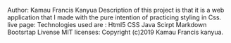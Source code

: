 Author: Kamau Francis Kanyua
Description of this project is that it is a web application that I made with the pure intention of practicing styling in Css.
live page: 
Technologies used are : Html5
                       CSS
                       Java Scirpt
                       Markdown
                       Bootsrtap
Livense MIT licenses: Copyright (c)2019 Kamau Francis kanyua.                       
